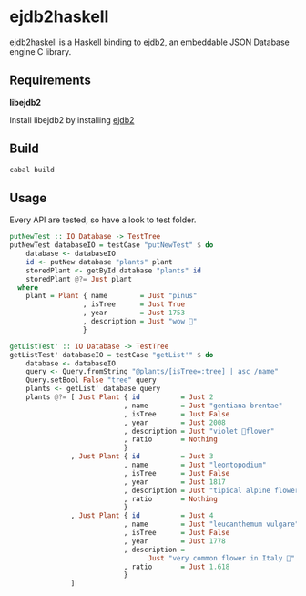 # ejdb2haskell

ejdb2haskell is a Haskell binding to [ejdb2](https://github.com/Softmotions/ejdb), an embeddable JSON Database engine C library.

## Requirements

**libejdb2**

Install libejdb2 by installing [ejdb2](https://github.com/Softmotions/ejdb#use-cases)

## Build

```bash
cabal build
```

## Usage

Every API are tested, so have a look to test folder.

```haskell
putNewTest :: IO Database -> TestTree
putNewTest databaseIO = testCase "putNewTest" $ do
    database <- databaseIO
    id <- putNew database "plants" plant
    storedPlant <- getById database "plants" id
    storedPlant @?= Just plant
  where
    plant = Plant { name        = Just "pinus"
                  , isTree      = Just True
                  , year        = Just 1753
                  , description = Just "wow 🌲"
                  }

getListTest' :: IO Database -> TestTree
getListTest' databaseIO = testCase "getList'" $ do
    database <- databaseIO
    query <- Query.fromString "@plants/[isTree=:tree] | asc /name"
    Query.setBool False "tree" query
    plants <- getList' database query
    plants @?= [ Just Plant { id          = Just 2
                            , name        = Just "gentiana brentae"
                            , isTree      = Just False
                            , year        = Just 2008
                            , description = Just "violet 🌺flower"
                            , ratio       = Nothing
                            }
               , Just Plant { id          = Just 3
                            , name        = Just "leontopodium"
                            , isTree      = Just False
                            , year        = Just 1817
                            , description = Just "tipical alpine flower"
                            , ratio       = Nothing
                            }
               , Just Plant { id          = Just 4
                            , name        = Just "leucanthemum vulgare"
                            , isTree      = Just False
                            , year        = Just 1778
                            , description =
                                  Just "very common flower in Italy 🍕"
                            , ratio       = Just 1.618
                            }
               ]
```

